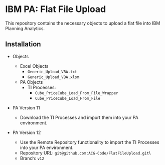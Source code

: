 # IBM PA: Flat File Upload
This repository contains the necessary objects to upload a flat file into IBM Planning Analytics.

## Installation

* Objects
  * Excel Objects
    * `Generic_Upload_VBA.txt`
    * `Generic_Upload_VBA.xlsm`
  * PA Objects
    * TI Processes:
      * `Cube_PriceCube_Load_From_File_Wrapper`
      * `Cube_PriceCube_Load_From_File`

* PA Version 11
  * Download the TI Processes and import them into your PA environment.
* PA Version 12
  * Use the Remote Repository functionality to import the TI Processes into your PA environment.
  * Repository URL: `git@github.com:ACG-Code/FlatFileUpload.git`\
  * Branch: `v12`